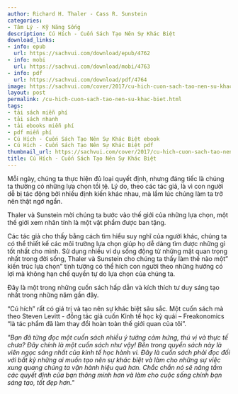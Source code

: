 ```yaml
---
author: Richard H. Thaler - Cass R. Sunstein
categories:
- Tâm Lý - Kỹ Năng Sống
description: Cú Hích - Cuốn Sách Tạo Nên Sự Khác Biệt
download_links:
- info: epub
  url: https://sachvui.com/download/epub/4762
- info: mobi
  url: https://sachvui.com/download/mobi/4763
- info: pdf
  url: https://sachvui.com/download/pdf/4764
image: https://sachvui.com/cover/2017/cu-hich-cuon-sach-tao-nen-su-khac-biet-richard-h-thaler-cass-r-sunstein.jpg
layout: post
permalink: /cu-hich-cuon-sach-tao-nen-su-khac-biet.html
tags:
- tải sách miễn phí
- tải sách nhanh
- tải ebooks miễn phí
- pdf miễn phí
- Cú Hích - Cuốn Sách Tạo Nên Sự Khác Biệt ebook
- Cú Hích - Cuốn Sách Tạo Nên Sự Khác Biệt pdf
thumbnail_url: https://sachvui.com/cover/2017/cu-hich-cuon-sach-tao-nen-su-khac-biet-richard-h-thaler-cass-r-sunstein.jpg
title: Cú Hích - Cuốn Sách Tạo Nên Sự Khác Biệt
---
```


 <div class="item-desc text-justify"> <p>Mỗi ngày, chúng ta thực hiện đủ loại quyết định, nhưng đáng tiếc là chúng ta thường có những lựa chọn tồi tệ. Lý do, theo các tác giả, là vì con người dễ bị tác động bởi nhiều định kiến khác nhau, mà lắm lúc chúng làm ta trở nên thật ngớ ngẩn.</p><p>Thaler và Sunstein mời chúng ta bước vào thế giới của những lựa chọn, một thế giới xem nhân tính là một vật phẩm được ban tặng.</p><p>Các tác giả cho thấy bằng cách tìm hiểu suy nghĩ của người khác, chúng ta có thể thiết kế các môi trường lựa chọn giúp họ dễ dàng tìm được những gì tốt nhất cho mình. Sử dụng nhiều ví dụ sống động từ những mặt quan trọng nhất trong đời sống, Thaler và Sunstein cho chúng ta thấy làm thế nào một” kiến trúc lựa chọn” tinh tường có thể hích con người theo những hướng có lợi mà không hạn chế quyền tự do lựa chọn của chúng ta.</p><p>Đây là một trong những cuốn sách hấp dẫn và kích thích tư duy sáng tạo nhất trong những năm gần đây.</p><p>“Cú hích” rất có giá trị và tạo nên sự khác biệt sâu sắc. Một cuốn sách mà theo Steven Levitt - đồng tác giả cuốn Kinh tế học kỳ quái – Freakonomics “là tác phẩm đã làm thay đổi hoàn toàn thế giới quan của tôi”.</p><p><em>"Bạn đã từng đọc một cuốn sách nhiều ý tưởng cảm hứng, thú vị và thực tế chưa? Đây chính là một cuốn sách như vậy! Bên trong quyển sách này là viên ngọc sáng nhất của kinh tế học hành vi. Đây là cuốn sách phải đọc đối với bất kỳ những ai muốn tạo nên sự khác biệt và làm cho những sự việc xung quang chúng ta vận hành hiệu quả hơn. Chắc chắn nó sẽ nâng tầm các quyết định của bạn thông minh hơn và làm cho cuộc sống chính bạn sáng tạo, tốt đẹp hơn."</em></p> </div>